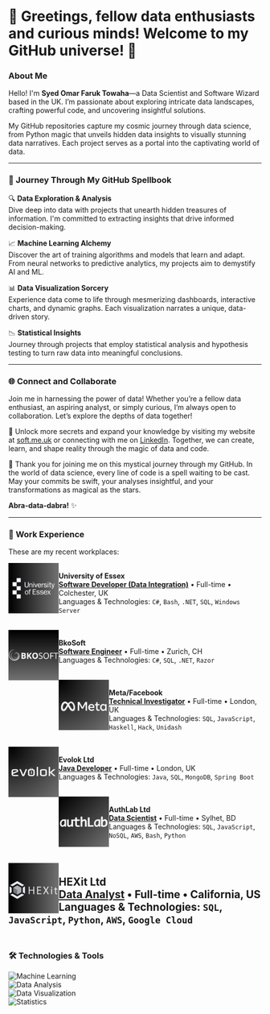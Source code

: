 # 👋 Greetings, fellow data enthusiasts and curious minds! Welcome to my GitHub universe! 🌌
### About Me
Hello! I'm **Syed Omar Faruk Towaha**—a Data Scientist and Software Wizard based in the UK. I’m passionate about exploring intricate data landscapes, crafting powerful code, and uncovering insightful solutions. 

My GitHub repositories capture my cosmic journey through data science, from Python magic that unveils hidden data insights to visually stunning data narratives. Each project serves as a portal into the captivating world of data.

---

### 🚀 Journey Through My GitHub Spellbook

🔍 **Data Exploration & Analysis**  
Dive deep into data with projects that unearth hidden treasures of information. I'm committed to extracting insights that drive informed decision-making.

📈 **Machine Learning Alchemy**  
Discover the art of training algorithms and models that learn and adapt. From neural networks to predictive analytics, my projects aim to demystify AI and ML.

📊 **Data Visualization Sorcery**  
Experience data come to life through mesmerizing dashboards, interactive charts, and dynamic graphs. Each visualization narrates a unique, data-driven story.

📉 **Statistical Insights**  
Journey through projects that employ statistical analysis and hypothesis testing to turn raw data into meaningful conclusions.

---

### 🌐 Connect and Collaborate

Join me in harnessing the power of data! Whether you’re a fellow data enthusiast, an aspiring analyst, or simply curious, I’m always open to collaboration. Let’s explore the depths of data together!

🔮 Unlock more secrets and expand your knowledge by visiting my website at [soft.me.uk](https://www.soft.me.uk) or connecting with me on [LinkedIn](https://www.linkedin.com/in/sof/). Together, we can create, learn, and shape reality through the magic of data and code.

🌟 Thank you for joining me on this mystical journey through my GitHub. In the world of data science, every line of code is a spell waiting to be cast. May your commits be swift, your analyses insightful, and your transformations as magical as the stars.

**Abra-data-dabra!** ✨

---

### 💼 Work Experience
These are my recent workplaces:

[<img align="left" height="100px" width="100px" alt="University of Essex" src="https://github.com/SOFTowaha/SOFTowaha/blob/main/logos/6.png?raw=true"/>](https://www.essex.ac.uk/)  
**University of Essex**  
[**Software Developer (Data Integration)**](https://www.essex.ac.uk/people/FARUK31407) • Full-time • Colchester, UK  
Languages & Technologies: `C#`, `Bash`, `.NET`, `SQL`, `Windows Server`  
<br>

[<img align="left" height="100px" width="100px" alt="BkoSoft" src="https://github.com/SOFTowaha/SOFTowaha/blob/main/logos/1.png?raw=true"/>](https://www.bkosoft.ch/)  
**BkoSoft**  
[**Software Engineer**](https://www.bkosoft.ch/en/About-us) • Full-time • Zurich, CH  
Languages & Technologies: `C#`, `SQL`, `.NET`, `Razor`  
<br>

[<img align="left" height="100px" width="100px" alt="Meta" src="https://github.com/SOFTowaha/SOFTowaha/blob/main/logos/5.png?raw=true"/>](https://www.meta.com/)  
**Meta/Facebook**  
[**Technical Investigator**](https://www.facebook.com/soft.me.uk) • Full-time • London, UK  
Languages & Technologies: `SQL`, `JavaScript`, `Haskell`, `Hack`, `Unidash`  
<br>

[<img align="left" height="100px" width="100px" alt="Evolok Ltd" src="https://github.com/SOFTowaha/SOFTowaha/blob/main/logos/3.png?raw=true"/>](https://www.evolok.com/)  
**Evolok Ltd**  
[**Java Developer**](https://www.evolok.com/about) • Full-time • London, UK  
Languages & Technologies: `Java`, `SQL`, `MongoDB`, `Spring Boot`  
<br>

[<img align="left" height="100px" width="100px" alt="AuthLab Ltd" src="https://github.com/SOFTowaha/SOFTowaha/blob/main/logos/2.png?raw=true"/>](https://authlab.io/)  
**AuthLab Ltd**  
[**Data Scientist**](https://authlab.io/about/#team) • Full-time • Sylhet, BD  
Languages & Technologies: `SQL`, `JavaScript`, `NoSQL`, `AWS`, `Bash`, `Python`  
<br>

[<img align="left" height="100px" width="100px" alt="HEXit Ltd" src="https://github.com/SOFTowaha/SOFTowaha/blob/main/logos/4.png?raw=true"/>](https://hexit.com.bd)  
**HEXit Ltd**  
[**Data Analyst**](https://hexit.com.bd) • Full-time • California, US  
Languages & Technologies: `SQL`, `JavaScript`, `Python`, `AWS`, `Google Cloud`  
<br>
---

### 🛠️ Technologies & Tools

![Machine Learning](https://img.shields.io/badge/Machine%20Learning-Sci%20Kit%20Learn%2C%20TensorFlow-green)  
![Data Analysis](https://img.shields.io/badge/Data%20Analysis-Pandas%2C%20NumPy%2C%20SQL-orange)  
![Data Visualization](https://img.shields.io/badge/Data%20Visualization-Matplotlib%2C%20Seaborn%2C%20Plotly-purple)  
![Statistics](https://img.shields.io/badge/Statistics-Statistical%20Analysis%2C%20Hypothesis%20Testing-yellow)  
